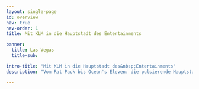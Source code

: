 ```yaml
---
layout: single-page
id: overview
nav: true
nav-order: 1
title: Mit KLM in die Hauptstadt des Entertainments

banner:
  title: Las Vegas
  title-sub:

intro-title: "Mit KLM in die Hauptstadt des&nbsp;Entertainments"
description: "Vom Rat Pack bis Ocean's Eleven: die pulsierende Hauptstadt Nevadas war schon immer Verführung und Inspiration. Als Oase in der Wüste, Sin City, Heiratsmetropole und Legende im Nachtleben jongliert Vegas mit vielen Identitäten. Eins ist sicher: es lohnt sich hinter die Fassade zu blicken. Was macht Vegas wirklich aus? Fliegen Sie mit KLM hin und finden Sie es raus!"

---
```

